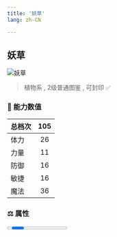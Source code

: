 ```yaml
---
title: '妖草'
lang: zh-CN

---
```


<RouterBack />

## 妖草

![妖草](https://user-images.githubusercontent.com/78347270/115957205-0676c580-a53c-11eb-98cc-4649521d5ba4.gif) 

> 植物系 , 2级普通图鉴<Card /> , 可封印 ✅ 


### 💪 能力数值

| 总档次       | 105            |
| :----------- |:-------------:|
| 体力      | 26   <Stars :number="2.5" />  |
| 力量      | 11   <Stars :number="1" />  |
| 防御      | 16   <Stars :number="1.5" />  | 
| 敏捷      | 16  <Stars :number="1.5" />  | 
| 魔法      | 36  <Stars :number="3.5" />   | 


### ⚖️ 属性


<Progress earth :number="8" />

<Progress water :number="2" />

<Progress fire :number="0" />

<Progress wind :number="0" />

### ✨ 技能栏 <Strong>9个</Strong>

- 攻击
- 防御

### 👶 1级出现点

- 芙蕾雅岛 维诺亚村近郊， 参考坐标(471,395)、(422,357)、(490,392)





